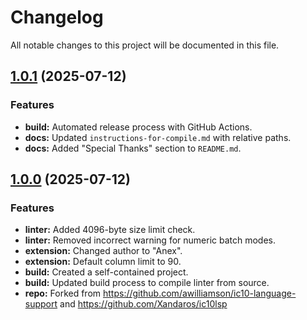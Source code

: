 # Changelog

All notable changes to this project will be documented in this file.

## [1.0.1](https://github.com/Anexgohan/Stationeers-ic10/compare/v1.0.0...v1.0.1) (2025-07-12)

### Features

* **build:** Automated release process with GitHub Actions.
* **docs:** Updated `instructions-for-compile.md` with relative paths.
* **docs:** Added "Special Thanks" section to `README.md`.

## [1.0.0](https://github.com/Anexgohan/Stationeers-ic10/compare/v0.4.0...v1.0.0) (2025-07-12)

### Features

* **linter:** Added 4096-byte size limit check.
* **linter:** Removed incorrect warning for numeric batch modes.
* **extension:** Changed author to "Anex".
* **extension:** Default column limit to 90.
* **build:** Created a self-contained project.
* **build:** Updated build process to compile linter from source.
* **repo:** Forked from https://github.com/awilliamson/ic10-language-support and https://github.com/Xandaros/ic10lsp